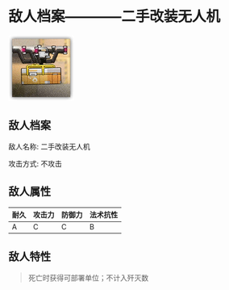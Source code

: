 # 敌人档案————二手改装无人机

![二手改装无人机](./eneIcons/二手改装无人机.png)

## 敌人档案

敌人名称: 二手改装无人机

攻击方式: 不攻击

## 敌人属性

| 耐久      | 攻击力  | 防御力 | 法术抗性 |
|---------|------|-----|------|
| A | C | C | B |

## 敌人特性
> 死亡时获得可部署单位；不计入歼灭数
